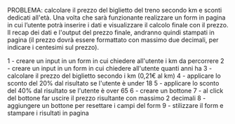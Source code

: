 PROBLEMA: calcolare il prezzo del biglietto del treno secondo km e sconti dedicati all'età.
Una volta che sarà funzionante realizzare un form in pagina in cui l’utente potrà inserire i dati e visualizzare il calcolo finale con il prezzo. Il recap dei dati e l'output del prezzo finale, andranno quindi stampati in pagina (il prezzo dovrà essere formattato con massimo due decimali, per indicare i centesimi sul prezzo).

1 - creare un input in un form in cui chiedere all'utente i km da percorrere
2 - creare un input in un form in cui chiedere all'utente quanti anni ha
3 - calcolare il prezzo del biglietto secondo i km (0,21€ al km)
4 - applicare lo sconto del 20% dal risultato se l'utente è under 18
5 - applicare lo sconto del 40% dal risultato se l'utente è over 65
6 - creare un bottone
7 - al click del bottone far uscire il prezzo risultante con massimo 2 decimali
8 - aggiungere un bottone per resettare i campi del form
9 - stilizzare il form e stampare i risultati in pagina
